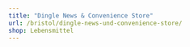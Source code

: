 ```yaml
---
title: "Dingle News & Convenience Store"
url: /bristol/dingle-news-und-convenience-store/
shop: Lebensmittel
---
```

